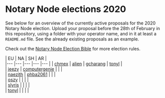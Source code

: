 # Notary Node elections 2020

See below for an overview of the currently active proposals for the 2020 Notary Node election.
Upload your proposal before the 28th of February in this repository, using a folder with your operator name, and in it at least a `README.md` file. See the already existing proposals as an example.

Check out the [Notary Node Election Bible](https://github.com/KomodoPlatform/dPoW/blob/dev/doc/bible.md) for more election rules.  


|   EU	|   NA	|   SH	|   AR	|   	
|---	|---	|---	|---	|---	|
|   [chmex](chmex/README.md)	|   [alien](alien/README.md)	|   [gcharang](gcharang/README.md)	|   [tonyl](tonyl/README.md)	|   	
|   [jeezy](jeezy/README.md)	|   [computergenie](computergenie/README.md)	|   	|   	|   	
|   [naezith](naezith/README.md)	|   [phba2061](phba2061/README.md)	|   	|   	|   	
|   [oszy](oszy/README.md)    |       |       |       |       
|   [slyris](slyris/README.md)    |       |       |       |       
|   [tonyl](tonyl/README.md)    |       |       |       |       
